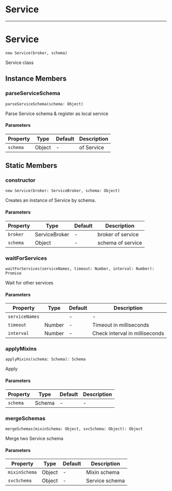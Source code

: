 # Service

---

# Service

`new Service(broker, schema)`

Service class

## Instance Members

### parseServiceSchema

`parseServiceSchema(schema: Object)`

Parse Service schema & register as local service

#### Parameters

| Property | Type   | Default | Description |
| -------- | ------ | ------- | ----------- |
| `schema` | Object | -       | of Service  |

## Static Members

### constructor

`new Service(broker: ServiceBroker, schema: Object)`

Creates an instance of Service by schema.

#### Parameters

| Property | Type          | Default | Description       |
| -------- | ------------- | ------- | ----------------- |
| `broker` | ServiceBroker | -       | broker of service |
| `schema` | Object        | -       | schema of service |

### waitForServices

`waitForServices(serviceNames, timeout: Number, interval: Number): Promise`

Wait for other services

#### Parameters

| Property       | Type   | Default | Description                    |
| -------------- | ------ | ------- | ------------------------------ |
| `serviceNames` |        | -       | -                              |
| `timeout`      | Number | -       | Timeout in milliseconds        |
| `interval`     | Number | -       | Check interval in milliseconds |

### applyMixins

`applyMixins(schema: Schema): Schema`

Apply

#### Parameters

| Property | Type   | Default | Description |
| -------- | ------ | ------- | ----------- |
| `schema` | Schema | -       | -           |

### mergeSchemas

`mergeSchemas(mixinSchema: Object, svcSchema: Object): Object`

Merge two Service schema

#### Parameters

| Property      | Type   | Default | Description    |
| ------------- | ------ | ------- | -------------- |
| `mixinSchema` | Object | -       | Mixin schema   |
| `svcSchema`   | Object | -       | Service schema |
